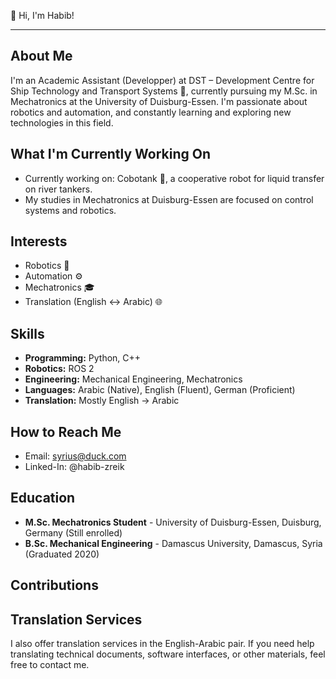 👋 Hi, I'm Habib!

---

## About Me

I'm an Academic Assistant (Developper) at DST – Development Centre for Ship Technology and Transport Systems 🚢, currently pursuing my M.Sc. in Mechatronics at the University of Duisburg-Essen. I'm passionate about robotics and automation, and constantly learning and exploring new technologies in this field.

## What I'm Currently Working On

* Currently working on: Cobotank 🤖, a cooperative robot for liquid transfer on river tankers.
* My studies in Mechatronics at Duisburg-Essen are focused on control systems and robotics.

## Interests

* Robotics 🤖
* Automation ⚙️
* Mechatronics 🎓
* Translation (English ↔ Arabic) 🌐

## Skills

* **Programming:** Python, C++
* **Robotics:** ROS 2
* **Engineering:** Mechanical Engineering, Mechatronics
* **Languages:** Arabic (Native), English (Fluent), German (Proficient)
* **Translation:** Mostly English -> Arabic

## How to Reach Me

* Email: syrius@duck.com
* Linked-In: @habib-zreik
## Education

* **M.Sc. Mechatronics Student** - University of Duisburg-Essen, Duisburg, Germany (Still enrolled)
* **B.Sc. Mechanical Engineering** - Damascus University, Damascus, Syria (Graduated 2020)

## Contributions

## Translation Services

I also offer translation services in the English-Arabic pair. If you need help translating technical documents, software interfaces, or other materials, feel free to contact me.
